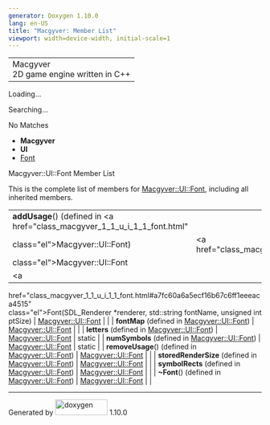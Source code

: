 ```yaml
---
generator: Doxygen 1.10.0
lang: en-US
title: "Macgyver: Member List"
viewport: width=device-width, initial-scale=1
---
```


<div id="top">

<div id="titlearea">

<table data-cellspacing="0" data-cellpadding="0">
<colgroup>
<col style="width: 100%" />
</colgroup>
<tbody>
<tr id="projectrow" class="odd">
<td id="projectalign"><div id="projectname">
Macgyver
</div>
<div id="projectbrief">
2D game engine written in C++
</div></td>
</tr>
</tbody>
</table>

</div>

<div id="main-nav">

</div>

<div id="MSearchSelectWindow"
onmouseover="return searchBox.OnSearchSelectShow()"
onmouseout="return searchBox.OnSearchSelectHide()"
onkeydown="return searchBox.OnSearchSelectKey(event)">

</div>

<div id="MSearchResultsWindow">

<div id="MSearchResults">

<div class="SRPage">

<div id="SRIndex">

<div id="SRResults">

</div>

<div id="Loading" class="SRStatus">

Loading...

</div>

<div id="Searching" class="SRStatus">

Searching...

</div>

<div id="NoMatches" class="SRStatus">

No Matches

</div>

</div>

</div>

</div>

</div>

<div id="nav-path" class="navpath">

- **Macgyver**
- **UI**
- <a href="class_macgyver_1_1_u_i_1_1_font.html" class="el">Font</a>

</div>

</div>

<div class="header">

<div class="headertitle">

<div class="title">

Macgyver::UI::Font Member List

</div>

</div>

</div>

<div class="contents">

This is the complete list of members for
<a href="class_macgyver_1_1_u_i_1_1_font.html"
class="el">Macgyver::UI::Font</a>, including all inherited members.

|                                                                                         |                                                |                                    |
|-----------------------------------------------------------------------------------------|------------------------------------------------|------------------------------------|
| **addUsage**() (defined in <a href="class_macgyver_1_1_u_i_1_1_font.html"               
 class="el">Macgyver::UI::Font</a>)                                                       | <a href="class_macgyver_1_1_u_i_1_1_font.html" 
                                                                                           class="el">Macgyver::UI::Font</a>               |                                    |
| <a                                                                                      
 href="class_macgyver_1_1_u_i_1_1_font.html#a7fc60a6a5ecf16b67c6ff1eeeaca4515"            
 class="el">Font</a>(SDL_Renderer \*renderer, std::string fontName, unsigned int ptSize)  | <a href="class_macgyver_1_1_u_i_1_1_font.html" 
                                                                                           class="el">Macgyver::UI::Font</a>               |                                    |
| **fontMap** (defined in <a href="class_macgyver_1_1_u_i_1_1_font.html"                  
 class="el">Macgyver::UI::Font</a>)                                                       | <a href="class_macgyver_1_1_u_i_1_1_font.html" 
                                                                                           class="el">Macgyver::UI::Font</a>               |                                    |
| **letters** (defined in <a href="class_macgyver_1_1_u_i_1_1_font.html"                  
 class="el">Macgyver::UI::Font</a>)                                                       | <a href="class_macgyver_1_1_u_i_1_1_font.html" 
                                                                                           class="el">Macgyver::UI::Font</a>               | <span class="mlabel">static</span> |
| **numSymbols** (defined in <a href="class_macgyver_1_1_u_i_1_1_font.html"               
 class="el">Macgyver::UI::Font</a>)                                                       | <a href="class_macgyver_1_1_u_i_1_1_font.html" 
                                                                                           class="el">Macgyver::UI::Font</a>               | <span class="mlabel">static</span> |
| **removeUsage**() (defined in <a href="class_macgyver_1_1_u_i_1_1_font.html"            
 class="el">Macgyver::UI::Font</a>)                                                       | <a href="class_macgyver_1_1_u_i_1_1_font.html" 
                                                                                           class="el">Macgyver::UI::Font</a>               |                                    |
| **storedRenderSize** (defined in <a href="class_macgyver_1_1_u_i_1_1_font.html"         
 class="el">Macgyver::UI::Font</a>)                                                       | <a href="class_macgyver_1_1_u_i_1_1_font.html" 
                                                                                           class="el">Macgyver::UI::Font</a>               |                                    |
| **symbolRects** (defined in <a href="class_macgyver_1_1_u_i_1_1_font.html"              
 class="el">Macgyver::UI::Font</a>)                                                       | <a href="class_macgyver_1_1_u_i_1_1_font.html" 
                                                                                           class="el">Macgyver::UI::Font</a>               |                                    |
| **~Font**() (defined in <a href="class_macgyver_1_1_u_i_1_1_font.html"                  
 class="el">Macgyver::UI::Font</a>)                                                       | <a href="class_macgyver_1_1_u_i_1_1_font.html" 
                                                                                           class="el">Macgyver::UI::Font</a>               |                                    |

</div>

------------------------------------------------------------------------

<span class="small">Generated
by [<img src="doxygen.svg" class="footer" width="104" height="31"
alt="doxygen" />](https://www.doxygen.org/index.html) 1.10.0</span>
